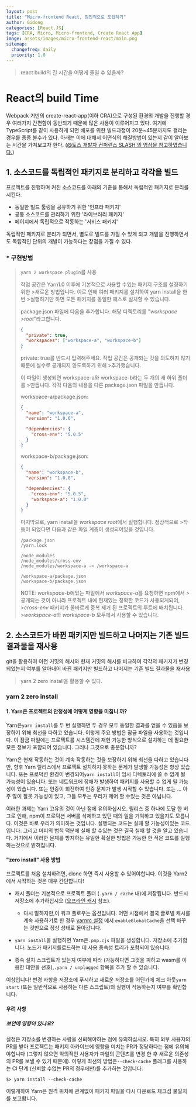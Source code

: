 ```yaml
---
layout: post
title: "Micro-frontend React, 점진적으로 도입하기"
author: Gidong
categories: [React.JS]
tags: [CRA, Micro, Micro-frontend, Create React App]
image: assets/images/micro-frontend-react/main.png
sitemap:
  changefreq: daily
  priority: 1.0
---
```


> react build의 긴 시간을 어떻게 줄일 수 있을까?

# React의 build Time

Webpack 기반의 create-react-app(이하 CRA)으로 구성된 환경의 개발을 진행할 경우 여러가지 간편함이 동반되기 때문에 많은 사용이 이루어지고 있다.
여기에 TypeScript를 같이 사용하게 되면 배포를 위한 빌드과정이 20분~45분까지도 걸리는 경우를 종종 볼수가 있다. 아래는 이에 대해서 어떤식의 해결방법이 있는지 같이 알아보는 시간을 가져보고자 한다. ([@토스 개발자 컨퍼런스 SLASH 의 영상을 참고하였습니다.](https://www.youtube.com/watch?v=DHPeeEvDbdo))

## 1. 소스코드를 독립적인 패키지로 분리하고 각각을 빌드

프로젝트를 진행하며 커진 소스코드를 아래의 기준을 통해서 독립적인 패키지로 분리를 시킨다.

- 동일한 빌드 툴링을 공유하기 위한 '인프라 패키지'
- 공통 소스코드를 관리하기 위한 '라이브러리 패키지'
- 페이지에서 독립적으로 작동하는 '서비스 패키지'

독립적인 패키지로 분리가 되면서, 별도로 빌드를 가질 수 있게 되고 개발을 진행하면서도 독립적인 단위의 개발이 가능하다는 장점을 가질 수 있다.

### \* 구현방법

> `yarn 2 workspace plugin`를 사용
>
> 작업 공간은 Yarn1.0 이후에 기본적으로 사용할 수있는 패키지 구조를 설정하기위한 >새로운 방법입니다. 이로 인해 여러 패키지를 설치하여 yarn install을 한 번 >실행하기만 하면 모든 패키지를 동일한 패스로 설치할 수 있습니다.
>
> package.json 파일에 다음을 추가합니다. 해당 디렉토리를 "_workspace >root_"라고합니다.
>
> ```json
> {
>   "private": true,
>   "workspaces": ["workspace-a", "workspace-b"]
> }
> ```
>
> private: true를 반드시 입력해주세요.
> 작업 공간은 공개되는 것을 의도하지 않기 때문에 실수로 공개되지 않도록하기 위해 >추가했습니다.
>
> 이 파일이 생성되면 workspace-a와 workspace-b라는 두 개의 새 하위 폴더를 >만듭니다. 각각 다음의 내용을 다른 package.json 파일을 만듭니다.
>
> workspace-a/package.json:
>
> ```json
> {
>   "name": "workspace-a",
>   "version": "1.0.0",
>
>   "dependencies": {
>     "cross-env": "5.0.5"
>   }
> }
> ```
>
> workspace-b/package.json:
>
> ```json
> {
>   "name": "workspace-b",
>   "version": "1.0.0",
>
>   "dependencies": {
>     "cross-env": "5.0.5",
>     "workspace-a": "1.0.0"
>   }
> }
> ```
>
> 마지막으로, yarn install을 *workspace root*에서 실행합니다. 정상적으로 >작동이 되었다면 다음과 같은 파일 계층이 생성되어있을 것입니다.
>
> ```
> /package.json
> /yarn.lock
>
> /node_modules
> /node_modules/cross-env
> /node_modules/workspace-a -> /workspace-a
>
> /workspace-a/package.json
> /workspace-b/package.json
> ```
>
> NOTE: *workspace-b*에있는 파일에서 *workspace-a*를 요청하면 npm에서 >공개되는 것이 아니라 프로젝트 내에 현재있는 정확한 코드가 사용되게되어, >_cross-env_ 패키지가 올바르게 중복 제거 된 프로젝트의 루트에 배치됩니다. >*workspace-a*와 _workspace-b_ 모두에서 사용할 수 있습니다.

## 2. 소스코드가 바뀐 패키지만 빌드하고 나머지는 기존 빌드 결과물을 재사용

git을 활용하여 이전 커밋의 해시와 현재 커밋의 해시를 비교하여 각각의 패키지가 변경되었는지 여부를 알아내어 바뀐 패키지만 빌드하고 나머지는 기존 빌드 결과물을 재사용

> yarn 2 zero install을 활용할 수 있다.

### yarn 2 zero install

#### 1. Yarn은 프로젝트의 안정성에 어떻게 영향을 미칩니 까?

Yarn은`yarn install`를 두 번 실행하면 두 경우 모두 동일한 결과를 얻을 수 있음을 보장하기 위해 최선을 다하고 있습니다. 이렇게 주요 방법은 잠금 파일을 사용하는 것입니다. 이 잠금 파일에는 프로젝트를 시스템간에 재현 가능한 방식으로 설치하는 데 필요한 모든 정보가 포함되어 있습니다. 그러나 그것으로 충분합니까?

Yarn은 현재 작동하는 것이 계속 작동하는 것을 보장하기 위해 최선을 다하고 있습니다 만, 향후 Yarn 릴리스에서 프로젝트 설치하지 못하는 문제가 발생할 가능성은 항상 있습니다. 또는 프로덕션 환경이 변경되어`yarn install`이 임시 디렉토리에 쓸 수 없게 될 가능성이 있습니다. 또는 네트워크에 장애가 발생하여 패키지를 사용할 수 없게 될 가능성이 있습니다. 또는 인증이 회전하여 인증 문제가 발생 시작할 수 있습니다. 또는 ... 아주 많이 잘못 가능성이 있고, 그들 모두는 우리가 제어 할 수있는 것은 아닙니다.

이러한 과제는 Yarn 고유의 것이 아닌 점에 유의하십시오. 릴리스 중 하나에 도달 한 버그로 인해, npm이 프로덕션 서버를 삭제하고 있던 때의 일을 기억하고 있을지도 모릅니다. 이것은 바로 우리가 의미하는 것입니다. 실행되는 코드는 실패 할 가능성이있는 코드입니다. 그리고 머피의 법칙 덕분에 실패 할 수있는 것은 결국 실패 할 것을 알고 있습니다. 거기에서 이러한 문제를 방지하는 유일한 확실한 방법은 가능한 한 적은 코드를 실행하는것으로 밝혀집니다.

#### "zero install" 사용 방법

프로젝트를 처음 설치하려면, clone 하면 즉시 사용할 수 있어야합니다. 이것을 Yarn2에서 시작하는 것은 매우 간단합니다!

- 캐시 폴더는 기본적으로 프로젝트 폴더 (`.yarn / cache` 내)에 저장됩니다. 반드시 저장소에 추가하십시오 ([오프라인 캐시](https://next.yarnpkg.com/features/offline-cache) 참조).

  - 다시 말하지만,이 워크 플로우는 옵션입니다. 어떤 시점에서 결국 글로벌 캐시를 계속 사용하기로 한 경우 [yarnrc 설정](https://next.yarnpkg.com/configuration/yarnrc/#enableGlobalCache) 에서 `enableGlobalCache`을 선택 바꾸는 것만으로 정상 상태로 돌아갑니다.

- `yarn install`을 실행하면 Yarn은`.pnp.cjs` 파일을 생성합니다. 저장소에 추가합니다. 노드가 패키지를로드하는 데 사용 종속성 트리가 포함되어 있습니다.

- 종속 설치 스크립트가 있는지 여부에 따라 (가능하다면 그것을 피하고 wasm를 이용한 대안을 선호),`.yarn / unplugged` 항목을 추가 할 수 있습니다.

이상입니다! 변경 사항을 저장소에 푸시하고 새로운 저장소를 어딘가에 체크 아웃`yarn start` (또는 일반적으로 사용하는 다른 스크립트)의 실행이 작동하는지 여부를 확인합니다.

#### 우려 사항

##### 보안에 영향이 있나요?

설정은 저장소를 변경하는 사람을 신뢰해야하는 점에 유의하십시오. 특히 외부 사용자의 PR를 받아 프로젝트는 패키지 아카이브에 영향을 미치는 PR가 정당하다는 점에 유의해야합니다 (그렇지 않으면 악의적인 사용자가 파일의 콘텐츠를 변경 한 후 새로운 의존성 의 PR를 보낼 수 있기 때문에). 이렇게 최선의 방법은`--check-cache` 플래그를 사용하는 CI 단계 (신뢰할 수없는 PR의 경우에만)를 추가하는 것입니다.

```
$> yarn install --check-cache
```

이렇게하여 Yarn은 원격 위치에 관계없이 패키지 파일을 다시 다운로드 체크섬 불일치를 보고합니다.
